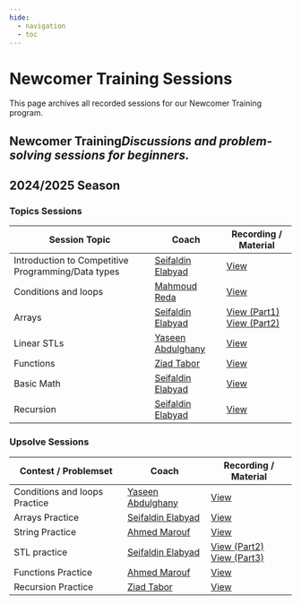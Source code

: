 ```yaml
---
hide:
  - navigation
  - toc
---
```


# Newcomer Training Sessions

This page archives all recorded sessions for our Newcomer Training program.

<div class="level-section">
<h2>Newcomer Training<em>Discussions and problem-solving sessions for beginners.</em></h2>
  <h2>2024/2025 Season</h2>
  
  <h3>Topics Sessions</h3>
  <table class="sessions-table">
    <thead>
        <tr>
            <th>Session Topic</th>
            <th>Coach</th>
            <th>Recording / Material</th>
        </tr>
    </thead>
    <tbody>
        <tr>
            <td>Introduction to Competitive Programming/Data types</td>
            <td>
                <a href="../../community/coaches/#seifaldin-elabyad">Seifaldin Elabyad</a>
            </td>
            <td>
              <a href="https://www.youtube.com/watch?v=EJT1JN1Uy1o" target="_blank">View</a>
            </td>
        </tr>
        <tr>
            <td>Conditions and loops</td>
            <td>
                <a href="../../community/coaches/#mahmoud-reda">Mahmoud Reda</a>
            </td>
            <td><a href="https://www.youtube.com/watch?v=QCanwM1d5AE" target="_blank">View</a></td>
        </tr>
        <tr>
            <td>Arrays</td>
            <td>
                <a href="../../community/coaches/#seifaldin-elabyad">Seifaldin Elabyad</a>
            </td>
            <td>
                <a href="https://www.youtube.com/watch?v=oS5m8VSxNkY" target="_blank">View (Part1)</a>
                <br>
                <a href="https://www.youtube.com/watch?v=pAp4ybwq5j0" target="_blank">View (Part2)</a>
            </td>
        </tr>
        <tr>
            <td>Linear STLs</td>
            <td>
                <a href="../../community/coaches/#yaseen-abdulghany">Yaseen Abdulghany</a>
            </td>
            <td><a href="https://www.youtube.com/watch?v=jWdY0vF0xHw" target="_blank">View</a></td>
        </tr>
        <tr>
            <td>Functions</td>
            <td>
                <a href="../../community/coaches/#ziad-tabor">Ziad Tabor</a>
            </td>
            <td><a href="https://drive.google.com/file/d/1aRo-KMDv-3NysLAzVsomDJ5DnjlLaCJx/view" target="_blank">View</a></td>
        </tr>
        <tr>
            <td>Basic Math</td>
            <td>
                <a href="../../community/coaches/#seifaldin-elabyad">Seifaldin Elabyad</a>
            </td>
            <td><a href="https://www.youtube.com/watch?v=AxH9h-mNlLY" target="_blank">View</a></td>
        </tr>
        <tr>
            <td>Recursion</td>
            <td>
                <a href="../../community/coaches/#seifaldin-elabyad">Seifaldin Elabyad</a>
            </td>
            <td><a href="https://drive.google.com/file/d/1XBRf9qlr6MdJdPTylJ2o8uEDlJ6CWTN8/view" target="_blank">View</a></td>
        </tr>
    </tbody>
  </table>

  <h3>Upsolve Sessions</h3>
  <table class="sessions-table">
    <thead>
        <tr>
            <th>Contest / Problemset</th>
            <th>Coach</th>
            <th>Recording / Material</th>
        </tr>
    </thead>
    <tbody>
        <tr>
            <td>Conditions and loops Practice</td>
            <td>
                <a href="../../community/coaches/#yaseen-abdulghany">Yaseen Abdulghany</a>
            </td>
            <td><a href="https://www.youtube.com/watch?v=c2SMx3HcXCg" target="_blank">View</a></td>
        </tr>
        <tr>
            <td>Arrays Practice</td>
            <td>
                <a href="../../community/coaches/#seifaldin-elabyad">Seifaldin Elabyad</a>
            </td>
            <td><a href="https://www.youtube.com/watch?v=3ni4CTA3tM0&feature=youtu.be" target="_blank">View</a></td>
        </tr>
        <tr>
            <td>String Practice</td>
            <td>
                <a href="../../community/coaches/#ahmed-marouf">Ahmed Marouf</a>
            </td>
            <td><a href="https://www.youtube.com/watch?v=N0x8bqHSimA&feature=youtu.be" target="_blank">View</a></td>
        </tr>
        <tr>
            <td>STL practice</td>
            <td>
                <a href="../../community/coaches/#seifaldin-elabyad">Seifaldin Elabyad</a>
            </td>
            <td>
                <a href="https://www.youtube.com/watch?v=cvb1XeG1ItA&feature=youtu.be" target="_blank">View (Part2)</a>
                <br>
                <a href="https://www.youtube.com/watch?v=ezjcsyE3cF0" target="_blank">View (Part3)</a>
            </td>
        </tr>
        <tr>
            <td>Functions Practice</td>
            <td>
                <a href="../../community/coaches/#ahmed-marouf">Ahmed Marouf</a>
            </td>
            <td><a href="https://www.youtube.com/watch?v=fBL9-7LjUoo&feature=youtu.be" target="_blank">View</a></td>
        </tr>
        <tr>
            <td>Recursion Practice</td>
            <td>
                <a href="../../community/coaches/#ziad-tabor">Ziad Tabor</a>
            </td>
            <td><a href="https://drive.google.com/file/d/1QT_zwz4rS1cEns771F9QJGpAOHZgtYu8/view" target="_blank">View</a></td>
        </tr>
    </tbody>
  </table>
</div>